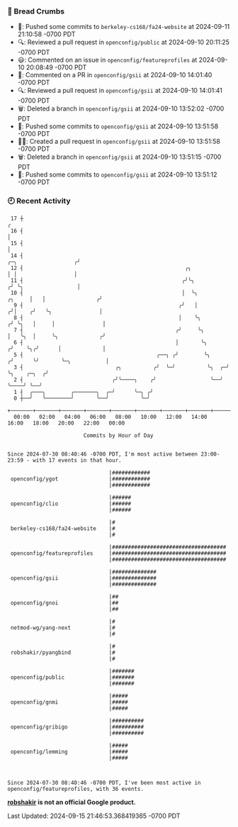 ### 🍞 Bread Crumbs

 * 🚢: Pushed some commits to `berkeley-cs168/fa24-website` at 2024-09-11 21:10:58 -0700 PDT
 * 🔍: Reviewed a pull request in  `openconfig/public` at 2024-09-10 20:11:25 -0700 PDT
 * 😃: Commented on an issue in `openconfig/featureprofiles` at 2024-09-10 20:08:49 -0700 PDT
 * 💬: Commented on a PR in  `openconfig/gsii` at 2024-09-10 14:01:40 -0700 PDT
 * 🔍: Reviewed a pull request in  `openconfig/gsii` at 2024-09-10 14:01:41 -0700 PDT
 * 🗑: Deleted a branch in `openconfig/gsii` at 2024-09-10 13:52:02 -0700 PDT
 * 🚢: Pushed some commits to `openconfig/gsii` at 2024-09-10 13:51:58 -0700 PDT
 * ✍🏼: Created a pull request in `openconfig/gsii` at 2024-09-10 13:51:58 -0700 PDT
 * 🗑: Deleted a branch in `openconfig/gsii` at 2024-09-10 13:51:15 -0700 PDT
 * 🚢: Pushed some commits to `openconfig/gsii` at 2024-09-10 13:51:12 -0700 PDT

### 🕘 Recent Activity
```
 17 ┼                                                                                                  ╭
 16 ┤                                                                                                  │
 15 ┤                                                                                                  │
 14 ┤                                                                            ╭─╮                  ╭╯
 12 ┤                                                   ╭╮                       │ │                  │
 11 ┤                                                  ╭╯╰╮                     ╭╯ ╰╮                 │
 10 ┤                                                  │  ╰╮             ╭╮     │   │                ╭╯
  9 ┤                                                 ╭╯   │            ╭╯│    ╭╯   ╰╮               │
  8 ┤                                                 │    ╰╮          ╭╯ ╰╮   │     │               │
  7 ┤                                                ╭╯     ╰╮         │   ╰╮  │     ╰╮             ╭╯
  6 ┤                                                │       ╰╮       ╭╯    ╰╮╭╯      │             │
  5 ┤                                          ╭──╮ ╭╯        ╰╮     ╭╯      ╰╯       ╰─╮           │
  3 ┤                             ╭╮          ╭╯  ╰─╯          ╰╮  ╭─╯                  ╰╮    ╭─╮  ╭╯
  2 ┤                            ╭╯╰────╮    ╭╯                 ╰──╯                     ╰────╯ ╰──╯
  1 ┤  ╭───╮        ╭───────╮  ╭─╯      ╰─╮ ╭╯
  0 ┼──╯   ╰────────╯       ╰──╯          ╰─╯
    +───────+───────+───────+───────+───────+───────+───────+───────+───────+───────+───────+───────+────
  00:00   02:00   04:00   06:00   08:00   10:00   12:00   14:00   16:00   18:00   20:00   22:00   00:00   

						Commits by Hour of Day


Since 2024-07-30 08:40:46 -0700 PDT, I'm most active between 23:00-23:59 - with 17 events in that hour.

```



```
                                |############
 openconfig/ygot                |############
                                |############

                                |######
 openconfig/clio                |######
                                |######

                                |#
 berkeley-cs168/fa24-website    |#
                                |#

                                |####################################
 openconfig/featureprofiles     |####################################
                                |####################################

                                |##############
 openconfig/gsii                |##############
                                |##############

                                |##
 openconfig/gnoi                |##
                                |##

                                |#
 netmod-wg/yang-next            |#
                                |#

                                |#
 robshakir/pyangbind            |#
                                |#

                                |#######
 openconfig/public              |#######
                                |#######

                                |#####
 openconfig/gnmi                |#####
                                |#####

                                |##########
 openconfig/gribigo             |##########
                                |##########

                                |#####
 openconfig/lemming             |#####
                                |#####



Since 2024-07-30 08:40:46 -0700 PDT, I've been most active in openconfig/featureprofiles, with 36 events.

```
**[robshakir](mailto:robjs@google.com) is not an official Google product.**  


Last Updated: 2024-09-15 21:46:53.368419365 -0700 PDT
